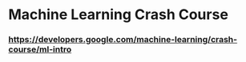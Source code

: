 # Machine Learning Crash Course
### <https://developers.google.com/machine-learning/crash-course/ml-intro>
